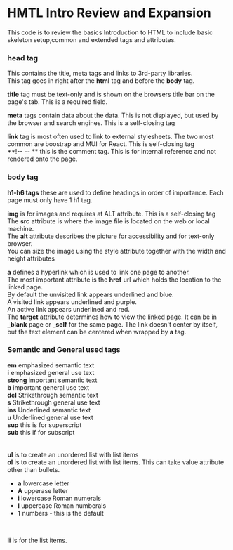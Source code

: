# HMTL Intro Review and Expansion
This code is to review the basics Introduction to HTML to include basic skeleton setup,common and extended tags and attributes.<br>

### head tag
This contains the title, meta tags and links to 3rd-party libraries. <br/>
This tag goes in right after the **html** tag and before the **body** tag. <br/>

**title** tag must be text-only and is shown on the browsers title bar on the page's tab. This is a required field.<br/>

**meta** tags contain data about the data. This is not displayed, but used by the browser and search engines. This is a self-closing tag<br/>

**link** tag is most often used to link to external stylesheets. The two most common are boostrap and MUI for React. This is self-closing tag<br/>
**!-- -- ** this is the comment tag. This is for internal reference and not rendered onto the page. 

### body tag
**h1-h6 tags** these are used to define headings in order of importance. Each page must only have 1 h1 tag.<br/>

**img** is for images and requires at ALT attribute. This is a self-closing tag<br/>
The **src** attribute is where the image file is located on the web or local machine.<br/>
The **alt** attribute describes the picture for accessibility and for text-only browser.<br/>
You can size the image using the style attribute together with the width and height attributes<br/>

**a** defines a hyperlink which is used to link one page to another.<br/>
The most important attribute is the **href** url which holds the location to the linked page. <br/>
By default the unvisited link appears underlined and blue. <br/>
A visited link appears underlined and purple.<br/>
An active link appears underlined and red.<br/>
The **target** attribute determines how to view the linked page. It can be in **_blank** page or **_self** for the same page. 
The link doesn't center by itself, but the text element can be centered when wrapped by **a** tag. <br/>

### Semantic and General used tags
**em** emphasized semantic text<br/>
**i** emphasized general use text
<br/>
**strong** important semantic text<br/>
**b** important general use text
<br/>
**del** Strikethrough semantic text<br/>
**s** Strikethrough general use text
<br/>
**ins** Underlined semantic text<br/>
**u** Underlined general use text
<br/>
**sup** this is for superscript<br/>
**sub** this if for subscript<br/>
<br/>
<br/>
**ul** is to create an unordered list with list items<br/>
**ol** is to create an unordered list with list items. This can take value attribute other than bullets.<br/>
* **a** lowercase letter
* **A** upperase letter
* **i** lowercase Roman numerals
* **I** uppercase Roman numberals
* **1** numbers - this is the default

<br/>

**li** is for the list items. <br/>
<br/>